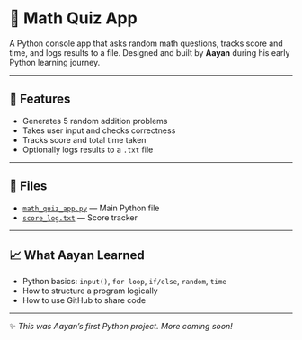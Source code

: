 # 🧮 Math Quiz App

A Python console app that asks random math questions, tracks score and time, and logs results to a file. Designed and built by **Aayan** during his early Python learning journey.

---

## 🚀 Features

- Generates 5 random addition problems  
- Takes user input and checks correctness  
- Tracks score and total time taken  
- Optionally logs results to a `.txt` file

---

## 📁 Files

- [`math_quiz_app.py`](./math_quiz_app.py) — Main Python file  
- [`score_log.txt`](./score_log.txt) — Score tracker

---

## 📈 What Aayan Learned

- Python basics: `input()`, `for loop`, `if/else`, `random`, `time`
- How to structure a program logically
- How to use GitHub to share code

---

✨ _This was Aayan’s first Python project. More coming soon!_
